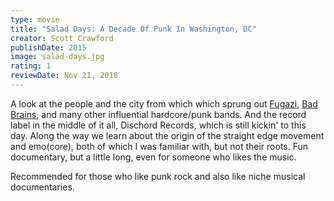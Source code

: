 ```yaml
---
type: movie
title: "Salad Days: A Decade Of Punk In Washington, DC"
creator: Scott Crawford
publishDate: 2015
image: salad-days.jpg
rating: 1
reviewDate: Nov 21, 2018
---
```



A look at the people and the city from which which sprung out <a href="https://www.youtube.com/watch?v=SGJFWirQ3ks">Fugazi</a>, <a href="https://www.youtube.com/watch?v=thnb3UlH2zE">Bad Brains</a>, and many other influential hardcore/punk bands. And the record label in the middle of it all, Dischord Records, which is still kickin' to this day. Along the way we learn about the origin of the straight edge movement and emo(core), both of which I was familiar with, but not their roots. Fun documentary, but a little long, even for someone who likes the music.

Recommended for those who like punk rock and also like niche musical documentaries.
